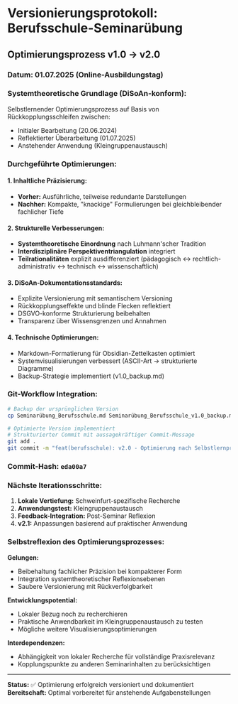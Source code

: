 # Versionierungsprotokoll: Berufsschule-Seminarübung

## Optimierungsprozess v1.0 → v2.0

### **Datum:** 01.07.2025 (Online-Ausbildungstag)

### **Systemtheoretische Grundlage (DiSoAn-konform):**
Selbstlernender Optimierungsprozess auf Basis von Rückkopplungsschleifen zwischen:
- Initialer Bearbeitung (20.06.2024)
- Reflektierter Überarbeitung (01.07.2025)
- Anstehender Anwendung (Kleingruppenaustausch)

### **Durchgeführte Optimierungen:**

#### **1. Inhaltliche Präzisierung:**
- **Vorher:** Ausführliche, teilweise redundante Darstellungen
- **Nachher:** Kompakte, "knackige" Formulierungen bei gleichbleibender fachlicher Tiefe

#### **2. Strukturelle Verbesserungen:**
- **Systemtheoretische Einordnung** nach Luhmann'scher Tradition
- **Interdisziplinäre Perspektiventriangulation** integriert
- **Teilrationalitäten** explizit ausdifferenziert (pädagogisch ↔ rechtlich-administrativ ↔ technisch ↔ wissenschaftlich)

#### **3. DiSoAn-Dokumentationsstandards:**
- Explizite Versionierung mit semantischem Versioning
- Rückkopplungseffekte und blinde Flecken reflektiert
- DSGVO-konforme Strukturierung beibehalten
- Transparenz über Wissensgrenzen und Annahmen

#### **4. Technische Optimierungen:**
- Markdown-Formatierung für Obsidian-Zettelkasten optimiert
- Systemvisualisierungen verbessert (ASCII-Art → strukturierte Diagramme)
- Backup-Strategie implementiert (v1.0_backup.md)

### **Git-Workflow Integration:**

```bash
# Backup der ursprünglichen Version
cp Seminarübung_Berufsschule.md Seminarübung_Berufsschule_v1.0_backup.md

# Optimierte Version implementiert
# Strukturierter Commit mit aussagekräftiger Commit-Message
git add .
git commit -m "feat(berufsschule): v2.0 - Optimierung nach Selbstlernprozess"
```

### **Commit-Hash:** `eda00a7`

### **Nächste Iterationsschritte:**
1. **Lokale Vertiefung:** Schweinfurt-spezifische Recherche
2. **Anwendungstest:** Kleingruppenaustausch
3. **Feedback-Integration:** Post-Seminar Reflexion
4. **v2.1:** Anpassungen basierend auf praktischer Anwendung

### **Selbstreflexion des Optimierungsprozesses:**

**Gelungen:**
- Beibehaltung fachlicher Präzision bei kompakterer Form
- Integration systemtheoretischer Reflexionsebenen
- Saubere Versionierung mit Rückverfolgbarkeit

**Entwicklungspotential:**
- Lokaler Bezug noch zu recherchieren
- Praktische Anwendbarkeit im Kleingruppenaustausch zu testen
- Mögliche weitere Visualisierungsoptimierungen

**Interdependenzen:**
- Abhängigkeit von lokaler Recherche für vollständige Praxisrelevanz
- Kopplungspunkte zu anderen Seminarinhalten zu berücksichtigen

---

**Status:** ✅ Optimierung erfolgreich versioniert und dokumentiert
**Bereitschaft:** Optimal vorbereitet für anstehende Aufgabenstellungen